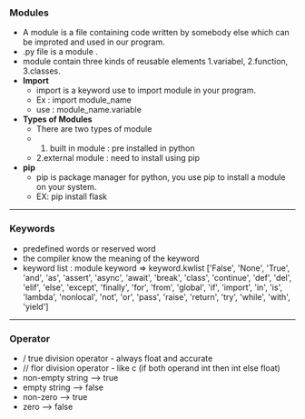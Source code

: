 ### **Modules**
- A module is a file containing code written by somebody else which can be improted and used in our program.
- .py file is a module .
- module contain three kinds of reusable elements 1.variabel, 2.function, 3.classes.
- **Import**
	- import is a keyword use to import module in your program. 
	- Ex : import module_name
	- use : module_name.variable
- **Types of Modules**
	- There are two types of module
	- 1. built in module : pre installed in python
	- 2.external module : need to install using pip 
-  **pip**
	- pip is package manager for python, you use pip to install a module on your system.
	- EX: pip install flask

---
### **Keywords**
- predefined words or reserved word
- the compiler know the meaning of the keyword 
- keyword list : module keyword => keyword.kwlist
['False', 'None', 'True', 'and', 'as', 'assert', 'async', 'await', 'break', 'class', 'continue', 'def', 'del', 'elif', 'else', 'except', 'finally', 'for', 'from', 'global', 'if', 'import', 'in', 'is', 'lambda', 'nonlocal', 'not', 'or', 'pass', 'raise', 'return', 'try', 'while', 'with', 'yield']

---

### **Operator**

- / true division operator - always float and accurate
- // flor division operator - like c (if both operand int then int else float)
-  non-empty  string --> true
- empty string --> false
- non-zero --> true
- zero --> false
